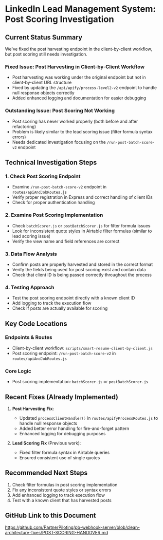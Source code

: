# LinkedIn Lead Management System: Post Scoring Investigation

## Current Status Summary

We've fixed the post harvesting endpoint in the client-by-client workflow, but post scoring still needs investigation.

### Fixed Issue: Post Harvesting in Client-by-Client Workflow
- Post harvesting was working under the original endpoint but not in client-by-client URL structure
- Fixed by updating the `/api/apify/process-level2-v2` endpoint to handle null response objects correctly
- Added enhanced logging and documentation for easier debugging

### Outstanding Issue: Post Scoring Not Working
- Post scoring has never worked properly (both before and after refactoring)
- Problem is likely similar to the lead scoring issue (filter formula syntax errors)
- Needs dedicated investigation focusing on the `/run-post-batch-score-v2` endpoint

## Technical Investigation Steps

### 1. Check Post Scoring Endpoint
- Examine `/run-post-batch-score-v2` endpoint in `routes/apiAndJobRoutes.js`
- Verify proper registration in Express and correct handling of client IDs
- Check for proper authentication handling

### 2. Examine Post Scoring Implementation
- Check `batchScorer.js` or `postBatchScorer.js` for filter formula issues
- Look for inconsistent quote styles in Airtable filter formulas (similar to lead scoring issue)
- Verify the view name and field references are correct

### 3. Data Flow Analysis
- Confirm posts are properly harvested and stored in the correct format
- Verify the fields being used for post scoring exist and contain data
- Check that client ID is being passed correctly throughout the process

### 4. Testing Approach
- Test the post scoring endpoint directly with a known client ID
- Add logging to track the execution flow
- Check if posts are actually available for scoring

## Key Code Locations

### Endpoints & Routes
- Client-by-client workflow: `scripts/smart-resume-client-by-client.js`
- Post scoring endpoint: `/run-post-batch-score-v2` in `routes/apiAndJobRoutes.js`

### Core Logic
- Post scoring implementation: `batchScorer.js` or `postBatchScorer.js`

## Recent Fixes (Already Implemented)

1. **Post Harvesting Fix**:
   - Updated `processClientHandler()` in `routes/apifyProcessRoutes.js` to handle null response objects
   - Added better error handling for fire-and-forget pattern
   - Enhanced logging for debugging purposes

2. **Lead Scoring Fix** (Previous work):
   - Fixed filter formula syntax in Airtable queries
   - Ensured consistent use of single quotes

## Recommended Next Steps

1. Check filter formulas in post scoring implementation
2. Fix any inconsistent quote styles or syntax errors
3. Add enhanced logging to track execution flow
4. Test with a known client that has harvested posts

## GitHub Link to this Document
https://github.com/PartnerPiloting/pb-webhook-server/blob/clean-architecture-fixes/POST-SCORING-HANDOVER.md